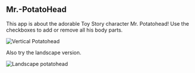 ## Mr.-PotatoHead

This app is about the adorable Toy Story character Mr. Potatohead! Use the checkboxes to add or remove all his body parts.

![Vertical Potatohead]()

Also try the landscape version.

![Landscape potatohead]()

